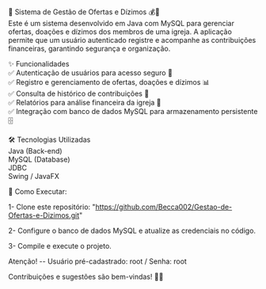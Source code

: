 📌 Sistema de Gestão de Ofertas e Dízimos 💰🙏<br/>
Este é um sistema desenvolvido em Java com MySQL para gerenciar ofertas, doações e dízimos dos membros de uma igreja. A aplicação permite que um usuário autenticado registre e acompanhe as contribuições financeiras, garantindo segurança e organização.

✨ Funcionalidades <br/>
✅ Autenticação de usuários para acesso seguro 🔑<br/>
✅ Registro e gerenciamento de ofertas, doações e dízimos 📊<br/>
✅ Consulta de histórico de contribuições 💾<br/>
✅ Relatórios para análise financeira da igreja 📑<br/>
✅ Integração com banco de dados MySQL para armazenamento persistente🗄️<br/>

🛠️ Tecnologias Utilizadas<br/>
Java (Back-end)<br/>
MySQL (Database)<br/>
JDBC<br/>
Swing / JavaFX<br/>

🚀 Como Executar:

1- Clone este repositório: 
"https://github.com/Becca002/Gestao-de-Ofertas-e-Dizimos.git"

2- Configure o banco de dados MySQL e atualize as credenciais no código.

3- Compile e execute o projeto.

Atenção! -- Usuário pré-cadastrado: root / Senha: root

Contribuições e sugestões são bem-vindas! 🤝✨
